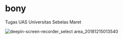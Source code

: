 # bony
Tugas UAS Universitas Sebelas Maret

![deepin-screen-recorder_select area_20181215013540](https://user-images.githubusercontent.com/41277856/50040007-041a0d80-000a-11e9-840b-fd6535226c32.gif)
